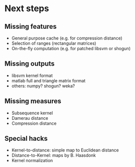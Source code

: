
Next steps
==

Missing features
--

- General purpose cache (e.g. for compression distance)
- Selection of ranges (rectangular matrices)
- On-the-fly computation (e.g. for patched libsvm or shogun)

Missing outputs
--

- libsvm kernel format
- matlab full and triangle matrix format
- others: numpy? shogun? weka?

Missing measures
--

- Subsequence kernel
- Damerau distance
- Compression distance

Special hacks
--

- Kernel-to-distance: simple map to Euclidean distance
- Distance-to-Kernel: maps by B. Haasdonk 
- Kernel normalization 

